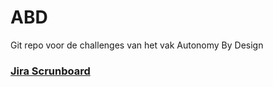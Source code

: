 # ABD
Git repo voor de challenges van het vak Autonomy By Design 

### [Jira Scrunboard](https://fancymazerunner.atlassian.net/jira/software/projects/DOOL/boards/1)

